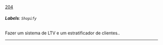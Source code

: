 [204](https://github.com/guilhermeprokisch/ideias/issues/204) 
###### **Labels**: `Shopify`



Fazer um sistema de LTV e um estratificador de clientes..



-------------------------------------------------------------------------------

